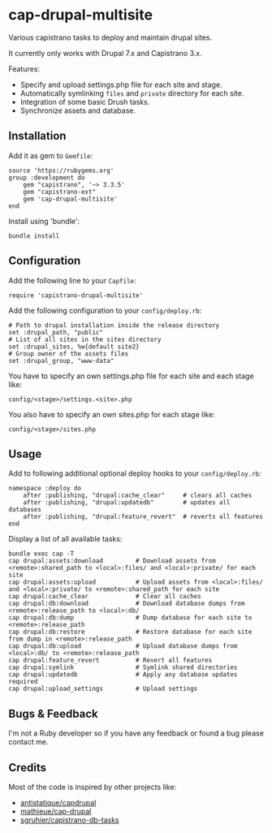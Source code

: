 cap-drupal-multisite
====================

Various capistrano tasks to deploy and maintain drupal sites.

It currently only works with Drupal 7.x and Capistrano 3.x.

Features:
* Specify and upload settings.php file for each site and stage.
* Automatically symlinking `files` and `private` directory for each site.
* Integration of some basic Drush tasks.
* Synchronize assets and database.


Installation
------------

Add it as gem to `Gemfile`:

    source 'https://rubygems.org'
    group :development do
        gem "capistrano", '~> 3.3.5'
        gem "capistrano-ext"
        gem 'cap-drupal-multisite'
    end

Install using 'bundle':

    bundle install


Configuration
-------------

Add the following line to your `Capfile`:

    require 'capistrano-drupal-multisite'
    
Add the following configuration to your `config/deploy.rb`:

    # Path to drupal installation inside the release directory
    set :drupal_path, "public"
    # List of all sites in the sites directory
    set :drupal_sites, %w{default site2}
    # Group owner of the assets files
    set :drupal_group, "www-data"

You have to specify an own settings.php file for each site and each stage like:

    config/<stage>/settings.<site>.php

You also have to specify an own sites.php for each stage like:

    config/<stage>/sites.php


Usage
-----

Add to following additional optional deploy hooks to your `config/deploy.rb`:

    namespace :deploy do
        after :publishing, "drupal:cache_clear"     # clears all caches
        after :publishing, "drupal:updatedb"        # updates all databases
        after :publishing, "drupal:feature_revert"  # reverts all features
    end

Display a list of all available tasks:

    bundle exec cap -T
    cap drupal:assets:download         # Download assets from <remote>:shared_path to <local>:files/ and <local>:private/ for each site
    cap drupal:assets:upload           # Upload assets from <local>:files/ and <local>:private/ to <remote>:shared_path for each site
    cap drupal:cache_clear             # Clear all caches
    cap drupal:db:download             # Download database dumps from <remote>:release_path to <local>:db/
    cap drupal:db:dump                 # Dump database for each site to <remote>:release_path
    cap drupal:db:restore              # Restore database for each site from dump in <remote>:release_path
    cap drupal:db:upload               # Upload database dumps from <local>:db/ to <remote>:release_path
    cap drupal:feature_revert          # Revert all features
    cap drupal:symlink                 # Symlink shared directories
    cap drupal:updatedb                # Apply any database updates required
    cap drupal:upload_settings         # Upload settings


Bugs & Feedback
---------------

I'm not a Ruby developer so if you have any feedback or found a bug please contact me.


Credits
-------

Most of the code is inspired by other projects like:

* [antistatique/capdrupal](https://github.com/antistatique/capdrupal)
* [mathieue/cap-drupal](https://github.com/mathieue/cap-drupal)
* [sgruhier/capistrano-db-tasks](https://github.com/sgruhier/capistrano-db-tasks)
